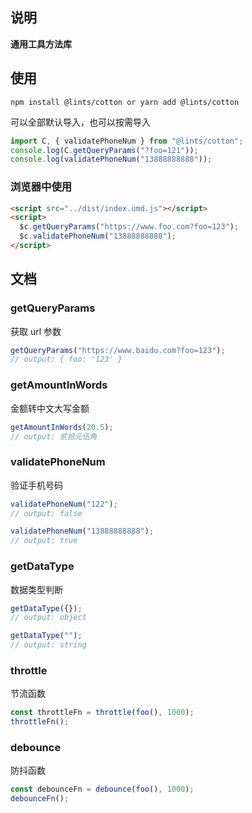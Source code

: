 ## 说明

**通用工具方法库**

## 使用

```shell
npm install @lints/cotton or yarn add @lints/cotton
```

<p style="font-size:14px">可以全部默认导入，也可以按需导入</p>

```ts
import C, { validatePhoneNum } from "@lints/cotton";
console.log(C.getQueryParams("?foo=121"));
console.log(validatePhoneNum("13888888888"));
```

### 浏览器中使用

```html
<script src="../dist/index.umd.js"></script>
<script>
  $c.getQueryParams("https://www.foo.com?foo=123");
  $c.validatePhoneNum("13888888888");
</script>
```

## 文档

### getQueryParams

<p style="font-size:14px">获取 url 参数</p>

```ts
getQueryParams("https://www.baidu.com?foo=123");
// output: { foo: '123' }
```

### getAmountInWords

<p style="font-size:14px">金额转中文大写金额</p>

```ts
getAmountInWords(20.5);
// output: 贰拾元伍角
```

### validatePhoneNum

<p style="font-size:14px">验证手机号码</p>

```ts
validatePhoneNum("122");
// output: false

validatePhoneNum("13888888888");
// output: true
```

### getDataType

<p style="font-size:14px">数据类型判断</p>

```ts
getDataType({});
// output: object

getDataType("");
// output: string
```

### throttle

<p style="font-size:14px">节流函数</p>

```ts
const throttleFn = throttle(foo(), 1000);
throttleFn();
```

### debounce

<p style="font-size:14px">防抖函数</p>

```ts
const debounceFn = debounce(foo(), 1000);
debounceFn();
```
